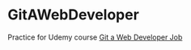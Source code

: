 # GitAWebDeveloper

Practice for Udemy course [Git a Web Developer Job](https://www.udemy.com/git-a-web-developer-job-mastering-the-modern-workflow)
